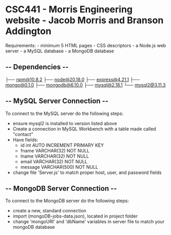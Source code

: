 # CSC441 - Morris Engineering website - Jacob Morris and  Branson Addington

Requirements: 
    - minimum 5 HTML pages
    - CSS descriptors
    - a Node.js web server
    - a MySQL database
    - a MongoDB database

  ## --  Dependencies -- ## 
├── npm@10.8.2
├── node@20.18.0
├── express@4.21.1
├── mongo@0.1.0
├── mongodb@6.10.0
├── mysql@2.18.1
└── mysql2@3.11.3

## -- MySQL Server Connection -- ##
To connect to the MySQL server do the following steps:
- ensure mysql2 is installed to version listed above
- Create a connection in MySQL Workbench with a table made called "contact"
- Have fields:
    - id int AUTO INCREMENT PRIMARY KEY
    - fname VARCHAR(32) NOT NULL
    - lname VARCHAR(32) NOT NULL
    - email VARCHAR(32) NOT NULL
    - message VARCHAR(500) NOT NULL
- change file 'Server.js' to match proper host, user, and password fields

## -- MongoDB Server Connection -- ##
To connect to the MongoDB server do the following steps:
- create a new, standard connection
- import (mongoDB-jobs-data.json), located in project folder
- change 'mongoURI' and 'dbName' variables in server file to match your mongoDB database
